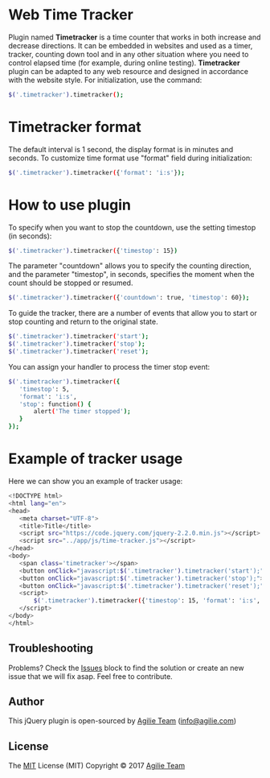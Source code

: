 # Web Time Tracker
Plugin named **Timetracker** is a time counter that works in both increase and decrease directions. It can be embedded in websites and used as a timer, tracker, counting down tool and in any other situation where you need to control elapsed time (for example, during online testing).
**Timetracker** plugin can be adapted to any web resource and designed in accordance with the website style.
For initialization, use the command:
```sh
$('.timetracker').timetracker();
```

# Timetracker format
The default interval is 1 second, the display format is in minutes and seconds. 
To customize time format use "format" field during initialization:
```sh
$('.timetracker').timetracker({'format': 'i:s'});
```

# How to use plugin
To specify when you want to stop the countdown, use the setting timestop (in seconds):
```sh
$('.timetracker').timetracker({'timestop': 15})
```
The parameter "countdown" allows you to specify the counting direction, and the parameter "timestop", in seconds, specifies the moment when the count should be stopped or resumed.
```sh
$('.timetracker').timetracker({'countdown': true, 'timestop': 60});
```
To guide the tracker, there are a number of events that allow you to start or stop counting and return to the original state.
```sh
$('.timetracker').timetracker('start');
$('.timetracker').timetracker('stop');
$('.timetracker').timetracker('reset');
```

You can assign your handler to process the timer stop event:
```sh
$('.timetracker').timetracker({
   'timestop': 5,
   'format': 'i:s',
   'stop': function() {
       alert('The timer stopped');
   }
});
```

# Example of tracker usage
Here we can show you an example of tracker usage: 
```sh
<!DOCTYPE html>
<html lang="en">
<head>
   <meta charset="UTF-8">
   <title>Title</title>
   <script src="https://code.jquery.com/jquery-2.2.0.min.js"></script>
   <script src="../app/js/time-tracker.js"></script>
</head>
<body>
   <span class='timetracker'></span>
   <button onClick="javascript:$('.timetracker').timetracker('start');">start</button>
   <button onClick="javascript:$('.timetracker').timetracker('stop');">stop</button>
   <button onClick="javascript:$('.timetracker').timetracker('reset');">reset</button>
   <script>
       $('.timetracker').timetracker({'timestop': 15, 'format': 'i:s', 'countdown': true});
   </script>
</body>
</html>
```

## Troubleshooting
Problems? Check the [Issues](https://github.com/agilie/Web-Time-Tracker/issues) block 
to find the solution or create an new issue that we will fix asap. Feel free to contribute.

## Author

This jQuery plugin is open-sourced by [Agilie Team](https://www.agilie.com) ([info@agilie.com](mailto:info@agilie.com))

## License
The [MIT](https://github.com/agilie/Web-Time-Tracker/blob/master/LICENSE.md) License (MIT) Copyright © 2017 [Agilie Team](https://www.agilie.com)
